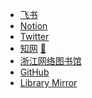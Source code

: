 - [飞书](https://e8aced0umw.feishu.cn/drive/me/)
- [Notion](https://www.notion.so/)
- [Twitter](https://tweetdeck.twitter.com/)
- [知网](https://www.cnki.net/) [🔐](/zy/知网账号.md)
- [浙江网络图书馆](http://www.zjelib.cn/login/login.action)
- [GitHub](https://github.com/dingeral)
- [Library Mirror](https://www.library.ac.cn/)



<!-- 

- [Quora](https://www.quora.com/)

- [Amazon](https://www.amazon.cn/)

- [Greasy Fork](https://greasyfork.org/zh-CN)

- [lesswrong](https://www.lesswrong.com/)

- [XKCD](https://xkcd.in/)：XKCD中文站，一个关于浪漫、隐喻、数字、以及语言的线上漫画。 -->